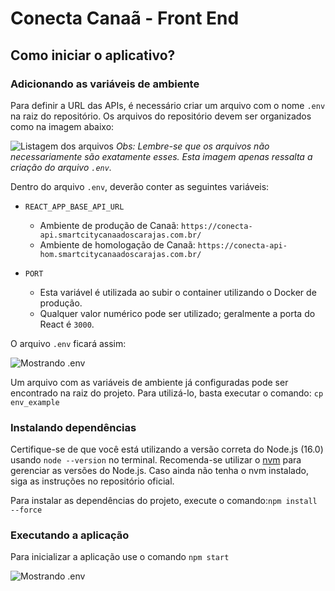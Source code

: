 # Conecta Canaã - Front End

## Como iniciar o aplicativo?

### Adicionando as variáveis de ambiente
Para definir a URL das APIs, é necessário criar um arquivo com o nome `.env` na raiz do repositório. Os arquivos do repositório devem ser organizados como na imagem abaixo:

![Listagem dos arquivos](https://i.imgur.com/3wYJ1WM.png)
*Obs: Lembre-se que os arquivos não necessariamente são exatamente esses. Esta imagem apenas ressalta a criação do arquivo `.env`.*

Dentro do arquivo `.env`, deverão conter as seguintes variáveis:

- `REACT_APP_BASE_API_URL`
  - Ambiente de produção de Canaã: `https://conecta-api.smartcitycanaadoscarajas.com.br/`
  - Ambiente de homologação de Canaã: `https://conecta-api-hom.smartcitycanaadoscarajas.com.br/`


- `PORT`
  - Esta variável é utilizada ao subir o container utilizando o Docker de produção.
  - Qualquer valor numérico pode ser utilizado; geralmente a porta do React é `3000`.

O arquivo `.env` ficará assim:

![Mostrando .env](https://i.imgur.com/gBD4MA1.png)

Um arquivo com as variáveis de ambiente já configuradas pode ser encontrado na raiz do projeto. Para utilizá-lo, basta executar o comando: `cp env_example`

### Instalando dependências

Certifique-se de que você está utilizando a versão correta do Node.js (16.0) usando `node --version` no terminal. Recomenda-se utilizar o [nvm](https://github.com/nvm-sh/nvm) para gerenciar as versões do Node.js. Caso ainda não tenha o nvm instalado, siga as instruções no repositório oficial.

Para instalar as dependências do projeto, execute o comando:`npm install --force`

### Executando a aplicação

Para inicializar a aplicação use o comando `npm start`

![Mostrando .env](https://imgur.com/a/5atDYhs.png)


